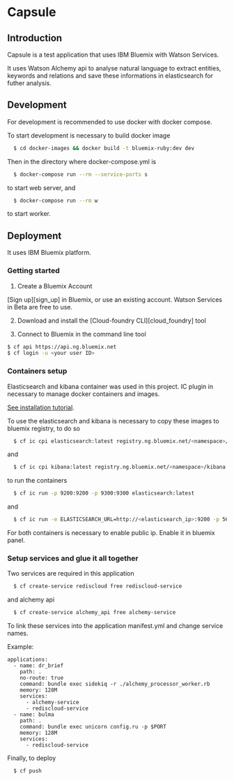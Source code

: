 # Capsule

## Introduction

Capsule is a test application that uses IBM Bluemix with Watson Services.

It uses Watson Alchemy api to analyse natural language to extract entities, keywords and relations and save these informations in elasticsearch for futher analysis.

## Development

For development is recommended to use docker with docker compose.

To start development is necessary to build docker image

```bash
  $ cd docker-images && docker build -t bluemix-ruby:dev dev
```

Then in the directory where docker-compose.yml is

```bash
  $ docker-compose run --rm --service-ports s
```
to start web server, and

```bash
  $ docker-compose run --rm w
```
to start worker.


## Deployment

It uses IBM Bluemix platform.

### Getting started

1. Create a Bluemix Account

  [Sign up][sign_up] in Bluemix, or use an existing account. Watson Services in Beta are free to use.

2. Download and install the [Cloud-foundry CLI][cloud_foundry] tool

3. Connect to Bluemix in the command line tool

  ```bash
  $ cf api https://api.ng.bluemix.net
  $ cf login -u <your user ID>
  ```

### Containers setup

Elasticsearch and kibana container was used in this project. IC plugin in necessary to manage docker containers and images.

[See installation tutorial](https://console.ng.bluemix.net/docs/containers/container_cli_cfic.html).

To use the elasticsearch and kibana is necessary to copy these images to bluemix registry, to do so

```bash
  $ cf ic cpi elasticsearch:latest registry.ng.bluemix.net/<namespace>/elasticsearch:latest
```

and

```bash
  $ cf ic cpi kibana:latest registry.ng.bluemix.net/<namespace>/kibana:latest
```

to run the containers

```bash
  $ cf ic run -p 9200:9200 -p 9300:9300 elasticsearch:latest
```

and

```bash
  $ cf ic run -e ELASTICSEARCH_URL=http://<elasticsearch_ip>:9200 -p 5601:5601 kibana:latest
```

For both containers is necessary to enable public ip. Enable it in bluemix panel.

### Setup services and glue it all together

Two services are required in this application

```bash
  $ cf create-service rediscloud free rediscloud-service
```

and alchemy api

```bash
  $ cf create-service alchemy_api free alchemy-service
```

To link these services into the application manifest.yml and change service names.

Example:

```
applications:
  - name: dr_brief
    path: .
    no-route: true
    command: bundle exec sidekiq -r ./alchemy_processor_worker.rb
    memory: 128M
    services:
      - alchemy-service
      - rediscloud-service
  - name: bulma
    path: .
    command: bundle exec unicorn config.ru -p $PORT
    memory: 128M
    services:
      - rediscloud-service
```

Finally, to deploy

```
  $ cf push
```
